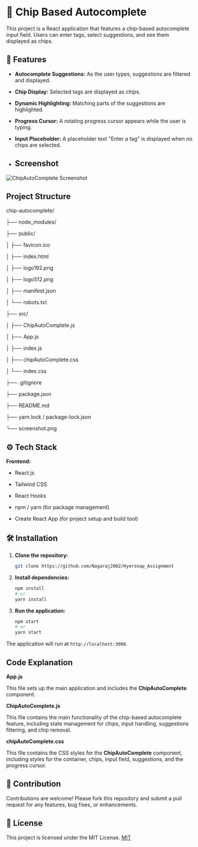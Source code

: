 # 🔰 Chip Based Autocomplete

This project is a React application that features a chip-based autocomplete input field. Users can enter tags, select suggestions, and see them displayed as chips. 

## 🌟 Features

- **Autocomplete Suggestions:** As the user types, suggestions are filtered and displayed.
- **Chip Display:** Selected tags are displayed as chips.
- **Dynamic Highlighting:** Matching parts of the suggestions are highlighted.
- **Progress Cursor:** A rotating progress cursor appears while the user is typing.
- **Input Placeholder:** A placeholder text "Enter a tag" is displayed when no chips are selected.

- ## Screenshot
![ChipAutoComplete Screenshot](https://drive.google.com/uc?export=view&id=14G9tJ5__ttKQ5aRyDd-erATFNT-ybB1w
)

## Project Structure
chip-autocomplete/

├── node_modules/

├── public/

│ ├── favicon.ico

│ ├── index.html

│ ├── logo192.png

│ ├── logo512.png

│ ├── manifest.json

│ └── robots.txt

├── src/

│ ├── ChipAutoComplete.js

│ ├── App.js

│ ├── index.js

│ ├── chipAutoComplete.css

│ └── index.css

├── .gitignore

├── package.json

├── README.md

├── yarn.lock / package-lock.json

└── screenshot.png

## ⚙️ Tech Stack

**Frontend:**

- React.js
  
- Tailwind CSS

- React Hooks

- npm / yarn (for package management)

- Create React App (for project setup and build tool)


## 🛠️ Installation

1. **Clone the repository:**
    ```bash
    git clone https://github.com/Nagaraj2002/Hyersnap_Assignment
    ```

2. **Install dependencies:**
    ```bash
    npm install
    # or
    yarn install
    ```

3. **Run the application:**
    ```bash
    npm start
    # or
    yarn start
    ```

The application will run at `http://localhost:3000`.

## Code Explanation

**App.js**

This file sets up the main application and includes the **ChipAutoComplete** component.

**ChipAutoComplete.js**

This file contains the main functionality of the chip-based autocomplete feature, including state management for chips, input handling, suggestions filtering, and chip removal.

**chipAutoComplete.css**

This file contains the CSS styles for the **ChipAutoComplete** component, including styles for the container, chips, input field, suggestions, and the progress cursor.

## 🤝 Contribution

Contributions are welcome! Please fork this repository and submit a pull request for any features, bug fixes, or enhancements.

## 📄 License

This project is licensed under the MIT License. [MIT](https://choosealicense.com/licenses/mit/)
